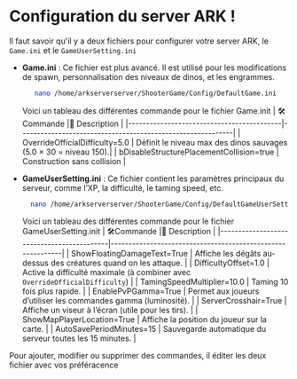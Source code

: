 # Configuration du server ARK ! 
Il faut savoir qu'il y a deux fichiers pour configurer votre server ARK, le `Game.ini` et le `GameUserSetting.ini` 
- **Game.ini** : Ce fichier est plus avancé. Il est utilisé pour les modifications de spawn, personnalisation des niveaux de dinos, et les engrammes.
   ```bash
      nano /home/arkserverserver/ShooterGame/Config/DefaultGame.ini
   ```
   Voici un tableau des différentes commande pour le fichier Game.init
   | 🛠️Commande                               |🧩 Description                                             |
   |-------------------------------------------|------------------------------------------------------------|
   | OverrideOfficialDifficulty=5.0 | Définit le niveau max des dinos sauvages (5.0 × 30 = niveau 150).|
   | bDisableStructurePlacementCollision=true | Construction sans collision |

- **GameUserSetting.ini** : Ce fichier contient les paramètres principaux du serveur, comme l’XP, la difficulté, le taming speed, etc.
   ```bash
     nano /home/arkserverserver/ShooterGame/Config/DefaultGameUserSetting.ini
   ```
   Voici un tableau des différentes commande pour le fichier GameUserSetting.init
   | 🛠️Commande                               |🧩 Description                                             |
   |-------------------------------------------|------------------------------------------------------------|
   | ShowFloatingDamageText=True | Affiche les dégâts au-dessus des créatures quand on les attaque. |
   | DifficultyOffset=1.0 | Active la difficulté maximale (à combiner avec `OverrideOfficialDifficulty`) |
   | TamingSpeedMultiplier=10.0 | Taming 10 fois plus rapide. |
   | EnablePvPGamma=True | Permet aux joueurs d’utiliser les commandes gamma (luminosité). |
   | ServerCrosshair=True | Affiche un viseur à l’écran (utile pour les tirs). |
   | ShowMapPlayerLocation=True | Affiche la position du joueur sur la carte. |
   | AutoSavePeriodMinutes=15 | Sauvegarde automatique du serveur toutes les 15 minutes. |

Pour ajouter, modifier ou supprimer des commandes, il éditer les deux fichier avec vos préféracence 


